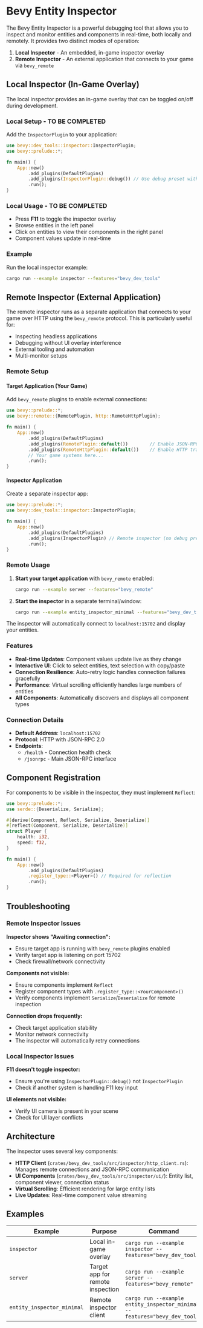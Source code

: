 # Bevy Entity Inspector

The Bevy Entity Inspector is a powerful debugging tool that allows you to inspect and monitor entities and components in real-time, both locally and remotely. It provides two distinct modes of operation:

1. **Local Inspector** - An embedded, in-game inspector overlay
2. **Remote Inspector** - An external application that connects to your game via `bevy_remote`

## Local Inspector (In-Game Overlay)

The local inspector provides an in-game overlay that can be toggled on/off during development.

### Local Setup - TO BE COMPLETED

Add the `InspectorPlugin` to your application:

```rust
use bevy::dev_tools::inspector::InspectorPlugin;
use bevy::prelude::*;

fn main() {
    App::new()
        .add_plugins(DefaultPlugins)
        .add_plugins(InspectorPlugin::debug()) // Use debug preset with F11 toggle
        .run();
}
```

### Local Usage - TO BE COMPLETED

- Press **F11** to toggle the inspector overlay
- Browse entities in the left panel
- Click on entities to view their components in the right panel
- Component values update in real-time

### Example

Run the local inspector example:

```bash
cargo run --example inspector --features="bevy_dev_tools"
```

## Remote Inspector (External Application)

The remote inspector runs as a separate application that connects to your game over HTTP using the `bevy_remote` protocol. This is particularly useful for:

- Inspecting headless applications
- Debugging without UI overlay interference
- External tooling and automation
- Multi-monitor setups

### Remote Setup

#### Target Application (Your Game)

Add `bevy_remote` plugins to enable external connections:

```rust
use bevy::prelude::*;
use bevy::remote::{RemotePlugin, http::RemoteHttpPlugin};

fn main() {
    App::new()
        .add_plugins(DefaultPlugins)
        .add_plugins(RemotePlugin::default())        // Enable JSON-RPC
        .add_plugins(RemoteHttpPlugin::default())    // Enable HTTP transport
        // Your game systems here...
        .run();
}
```

#### Inspector Application

Create a separate inspector app:

```rust
use bevy::prelude::*;
use bevy::dev_tools::inspector::InspectorPlugin;

fn main() {
    App::new()
        .add_plugins(DefaultPlugins)
        .add_plugins(InspectorPlugin) // Remote inspector (no debug preset)
        .run();
}
```

### Remote Usage

1. **Start your target application** with `bevy_remote` enabled:

   ```bash
   cargo run --example server --features="bevy_remote"
   ```

2. **Start the inspector** in a separate terminal/window:

   ```bash
   cargo run --example entity_inspector_minimal --features="bevy_dev_tools"
   ```

The inspector will automatically connect to `localhost:15702` and display your entities.

### Features

- **Real-time Updates**: Component values update live as they change
- **Interactive UI**: Click to select entities, text selection with copy/paste
- **Connection Resilience**: Auto-retry logic handles connection failures gracefully
- **Performance**: Virtual scrolling efficiently handles large numbers of entities
- **All Components**: Automatically discovers and displays all component types

### Connection Details

- **Default Address**: `localhost:15702`
- **Protocol**: HTTP with JSON-RPC 2.0
- **Endpoints**:
  - `/health` - Connection health check
  - `/jsonrpc` - Main JSON-RPC interface

## Component Registration

For components to be visible in the inspector, they must implement `Reflect`:

```rust
use bevy::prelude::*;
use serde::{Deserialize, Serialize};

#[derive(Component, Reflect, Serialize, Deserialize)]
#[reflect(Component, Serialize, Deserialize)]
struct Player {
    health: i32,
    speed: f32,
}

fn main() {
    App::new()
        .add_plugins(DefaultPlugins)
        .register_type::<Player>() // Required for reflection
        .run();
}
```

## Troubleshooting

### Remote Inspector Issues

**Inspector shows "Awaiting connection":**

- Ensure target app is running with `bevy_remote` plugins enabled
- Verify target app is listening on port 15702
- Check firewall/network connectivity

**Components not visible:**

- Ensure components implement `Reflect`
- Register component types with `.register_type::<YourComponent>()`
- Verify components implement `Serialize`/`Deserialize` for remote inspection

**Connection drops frequently:**

- Check target application stability
- Monitor network connectivity
- The inspector will automatically retry connections

### Local Inspector Issues

**F11 doesn't toggle inspector:**

- Ensure you're using `InspectorPlugin::debug()` not `InspectorPlugin`
- Check if another system is handling F11 key input

**UI elements not visible:**

- Verify UI camera is present in your scene
- Check for UI layer conflicts

## Architecture

The inspector uses several key components:

- **HTTP Client** (`crates/bevy_dev_tools/src/inspector/http_client.rs`): Manages remote connections and JSON-RPC communication
- **UI Components** (`crates/bevy_dev_tools/src/inspector/ui/`): Entity list, component viewer, connection status
- **Virtual Scrolling**: Efficient rendering for large entity lists
- **Live Updates**: Real-time component value streaming

## Examples

| Example | Purpose | Command |
|---------|---------|---------|
| `inspector` | Local in-game overlay | `cargo run --example inspector --features="bevy_dev_tools"` |
| `server` | Target app for remote inspection | `cargo run --example server --features="bevy_remote"` |
| `entity_inspector_minimal` | Remote inspector client | `cargo run --example entity_inspector_minimal --features="bevy_dev_tools"` |
